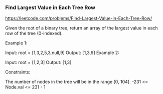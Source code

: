 ### Find Largest Value in Each Tree Row
https://leetcode.com/problems/Find-Largest-Value-in-Each-Tree-Row/

Given the root of a binary tree, return an array of the largest value in each row of the tree (0-indexed).



Example 1:


Input: root = [1,3,2,5,3,null,9]
Output: [1,3,9]
Example 2:

Input: root = [1,2,3]
Output: [1,3]


Constraints:

The number of nodes in the tree will be in the range [0, 104].
-231 <= Node.val <= 231 - 1